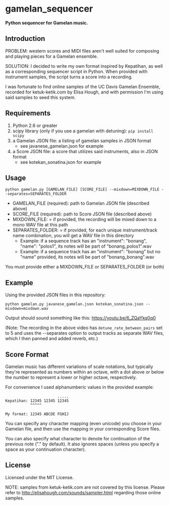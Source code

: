 # gamelan_sequencer

**Python sequencer for Gamelan music.**

## Introduction

PROBLEM: western scores and MIDI files aren't well suited for composing and playing pieces for a Gamelan ensemble.

SOLUTION: I decided to write my own format inspired by Kepatihan, as well as a corresponding sequencer script in Python.  When provided with instrument samples, the script turns a score into a recording.

I was fortunate to find online samples of the UC Davis Gamelan Ensemble, recorded for ketuk-ketik.com by Elisa Hough, and with permission I'm using said samples to seed this system.


## Requirements

1. Python 2.6 or greater
2. scipy library (only if you use a gamelan with detuning): `pip install scipy`
3. a Gamelan JSON file: a listing of gamelan samples in JSON format
   - see javanese_gamelan.json for example
4. a Score JSON file: a score that utilizes said instruments, also in JSON format
   - see kotekan_sonatina.json for example

## Usage

`python gamelan.py [GAMELAN_FILE] [SCORE_FILE] --mixdown=MIXDOWN_FILE --separates=SEPARATES_FOLDER`

- GAMELAN_FILE (required): path to Gamelan JSON file (described above)
- SCORE_FILE (required): path to Score JSON file (described above)
- MIXDOWN_FILE: = if provided, the recording will be mixed down to a mono WAV file at this path
- SEPARATES_FOLDER: = if provided, for each unique instrument/track name combination, you will get a WAV file in this directory
  - Example: if a sequence track has an "instrument": "bonang", "name": "polos1", its notes will be part of "bonang_polos1".wav
  - Example: if a sequence track has an "instrument": "bonang" but no "name" provided, its notes will be part of "bonang_bonang".wav

You must provide either a MIXDOWN_FILE or SEPARATES_FOLDER (or both)

## Example

Using the provided JSON files in this repository:

`python gamelan.py javanese_gamelan.json kotekan_sonatina.json --mixdown=mixdown.wav`

Output should sound something like this: https://youtu.be/6_ZQaYkq0q0

(Note: The recording in the above video has `detune_rate_between_pairs` set to 5 and uses the --separates option to output tracks as separate WAV files, which I then panned and added reverb, etc.)

## Score Format

Gamelan music has different variations of scale notations, but typically they're represented as numbers within an octave, with a dot above or below the number to represent a lower or higher octave, respectively.

For convenience I used alphanumberic values in the provided example:

```
                       .....
Kepatihan: 12345 12345 12345
           ^^^^^

My format: 12345 ABCDE FGHIJ
```

You can specify any character mapping (even unicode) you choose in your Gamelan file, and then use the mapping in your corresponding Score files.

You can also specify what character to denote for continuation of the previous note ("." by default).  It also ignores spaces (unless you specify a space as your continuation character).

## License

Licensed under the MIT License.

NOTE: samples from ketuk-ketik.com are not covered by this license.  Please refer to http://elisahough.com/sounds/sampler.html regarding those online samples.

